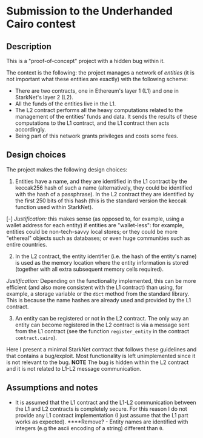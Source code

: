 # Submission to the Underhanded Cairo contest

## Description

This is a "proof-of-concept" project with a hidden bug within it.

The context is the following: the project manages a network of *entities* (it is not important what these entities are exactly) with the following scheme:

- There are two contracts, one in Ethereum's layer 1 (L1) and one in StarkNet's layer 2 (L2). 
- All the funds of the entities live in the L1.
- The L2 contract performs all the heavy computations related to the management of the entities' funds and data. It sends the results of these computations to the L1 contract, and the L1 contract then acts accordingly.
- Being part of this network grants privileges and costs some fees.

## Design choices

The project makes the following design choices:

1. Entities have a name, and they are identified in the L1 contract by the keccak256 hash of such a name (alternatively, they could be identified with the hash of a passphrase). In the L2 contract they are identified by the first 250 bits of this hash (this is the standard version the keccak function used within StarkNet).

[-] *Justification:* this makes sense (as opposed to, for example, using a wallet address for each entity) if entities are "wallet-less": for example, entities could be non-tech-savvy local stores; or they could be more "ethereal" objects such as databases; or even huge communities such as entire countries.

2. In the L2 contract, the entity identifier (i.e. the hash of the entity's name) is used as the memory location where the entity information is stored (together with all extra subsequent memory cells required).

*Justification:* Depending on the functionality implemented, this can be more efficient (and also more consistent with the L1 contract) than using, for example, a storage variable or the `dict` method from the standard library. This is because the name hashes are already used and provided by the L1 contract. 

3. An entity can be registered or not in the L2 contract. The only way an entity can become registered in the L2 contract is via a message sent from the L1 contract (see the function `register_entity` in the contract `contract.cairo`).

Here I present a minimal StarkNet contract that follows these guidelines and that contains a bug/exploit. Most functionality is left unimplemented since it is not relevant to the bug. **NOTE** The bug is hidden within the L2 contract and it is not related to L1-L2 message communication.

## Assumptions and notes

- It is assumed that the L1 contract and the L1-L2 communication between the L1 and L2 contracts is completely secure. For this reason I do not provide any L1 contract implementation (I just assume that the L1 part works as expected).
****Remove? - Entity names are identified with integers (e.g the ascii encoding of a string) different than `0`.


